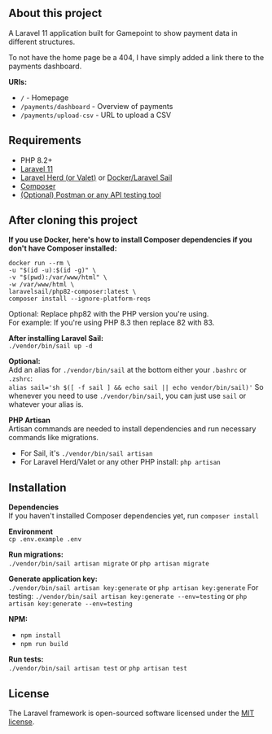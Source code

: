 ## About this project

A Laravel 11 application built for Gamepoint to show payment data in different structures.

To not have the home page be a 404, I have simply added a link there to the payments dashboard.

**URIs:**
- `/` - Homepage
- `/payments/dashboard` - Overview of payments
- `/payments/upload-csv` - URL to upload a CSV

## Requirements
- PHP 8.2+
- [Laravel 11](https://laravel.com/)
- [Laravel Herd (or Valet)](https://herd.laravel.com/) or [Docker/Laravel Sail](https://laravel.com/docs/11.x/sail)
- [Composer](https://getcomposer.org/)
- [(Optional) Postman or any API testing tool](https://www.postman.com/downloads/)

## After cloning this project
**If you use Docker, here's how to install Composer dependencies if you don't have Composer installed:**<br>
<pre><code>docker run --rm \
-u "$(id -u):$(id -g)" \
-v "$(pwd):/var/www/html" \
-w /var/www/html \
laravelsail/php82-composer:latest \
composer install --ignore-platform-reqs</code></pre>

Optional: Replace php82 with the PHP version you're using.<br>
For example: If you're using PHP 8.3 then replace 82 with 83.

**After installing Laravel Sail:**<br>
`./vendor/bin/sail up -d`

**Optional:**<br>
Add an alias for `./vendor/bin/sail` at the bottom either your `.bashrc` or `.zshrc`:<br>
`alias sail='sh $([ -f sail ] && echo sail || echo vendor/bin/sail)'`
So whenever you need to use `./vendor/bin/sail`, you can just use `sail` or whatever your alias is.

**PHP Artisan**<br>
Artisan commands are needed to install dependencies and run necessary commands like migrations.<br>
- For Sail, it's `./vendor/bin/sail artisan`
- For Laravel Herd/Valet or any other PHP install: `php artisan`

## Installation
**Dependencies**<br>
If you haven't installed Composer dependencies yet, run `composer install`

**Environment**<br>
`cp .env.example .env`

**Run migrations:**<br>
`./vendor/bin/sail artisan migrate` or `php artisan migrate`

**Generate application key:**<br>
`./vendor/bin/sail artisan key:generate` or `php artisan key:generate`
For testing: `./vendor/bin/sail artisan key:generate --env=testing` or `php artisan key:generate --env=testing`

**NPM:**<br>
- `npm install`
- `npm run build`

**Run tests:**<br>
`./vendor/bin/sail artisan test` or `php artisan test`

## License

The Laravel framework is open-sourced software licensed under the [MIT license](https://opensource.org/licenses/MIT).
